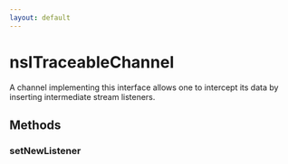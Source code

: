```yaml
---
layout: default
---
```


# nsITraceableChannel #

A channel implementing this interface allows one to intercept its data by
inserting intermediate stream listeners.


## Methods ##

### setNewListener ###

